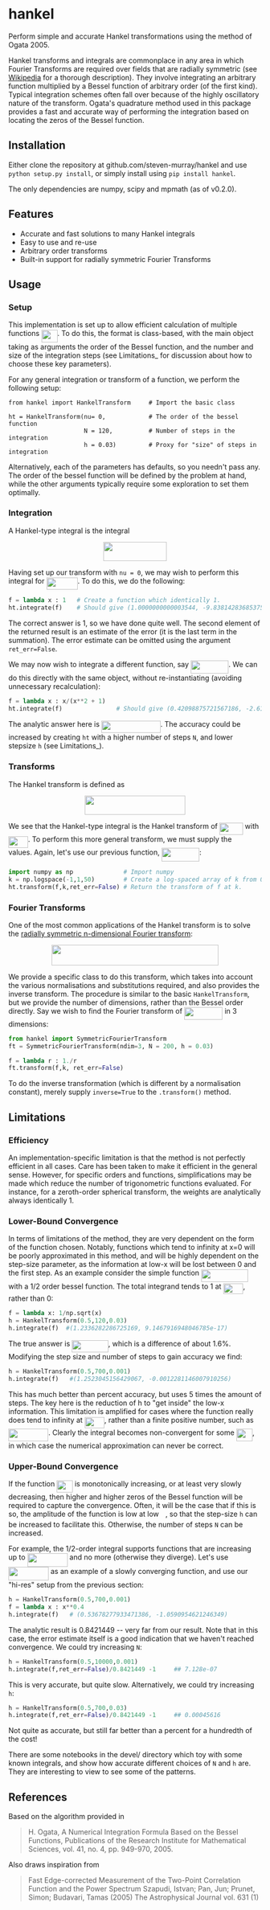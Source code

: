 hankel
======

Perform simple and accurate Hankel transformations using the method of Ogata 2005.

Hankel transforms and integrals are commonplace in any area in which Fourier Transforms are required over fields that 
are radially symmetric (see [Wikipedia](https://en.wikipedia.org/wiki/Hankel_transform) for a thorough description). 
They involve integrating an arbitrary function multiplied by a Bessel function of arbitrary order (of the first kind).
 Typical integration schemes often fall over because of the highly oscillatory nature of the transform. Ogata's 
 quadrature method used in this package provides a fast and accurate way of performing the integration based on 
 locating the zeros of the Bessel function.

Installation
------------

Either clone the repository at github.com/steven-murray/hankel and use `python setup.py install`, or simply install 
using `pip install hankel`.

The only dependencies are numpy, scipy and mpmath (as of v0.2.0).

Features
--------

* Accurate and fast solutions to many Hankel integrals
* Easy to use and re-use
* Arbitrary order transforms
* Built-in support for radially symmetric Fourier Transforms

Usage
-----

### Setup

This implementation is set up to allow efficient calculation of multiple functions <img src="https://rawgit.com/steven-murray/hankel/master/svgs/7997339883ac20f551e7f35efff0a2b9.svg?invert_in_darkmode" align=middle width=31.88493pt height=24.56553pt/>. To do this, the format is 
class-based, with the main object taking as arguments the order of the Bessel function, and the number and size of the 
integration steps (see Limitations\_ for discussion about how to choose these key parameters).

For any general integration or transform of a function, we perform the following setup:

``` sourceCode
from hankel import HankelTransform     # Import the basic class

ht = HankelTransform(nu= 0,            # The order of the bessel function
                     N = 120,          # Number of steps in the integration
                     h = 0.03)         # Proxy for "size" of steps in integration
```

Alternatively, each of the parameters has defaults, so you needn't pass any. The order of the bessel function will be 
defined by the problem at hand, while the other arguments typically require some exploration to set them optimally.

### Integration

A Hankel-type integral is the integral

<p align="center"><img src="https://rawgit.com/steven-murray/hankel/master/svgs/de0f311f07c2e7b1634b56eef090e0b2.svg?invert_in_darkmode" align=middle width=126.78105pt height=38.2239pt/></p>

Having set up our transform with `nu = 0`, we may wish to perform this integral for <img src="https://rawgit.com/steven-murray/hankel/master/svgs/520324f63d12c2f0d9a56865160c29e8.svg?invert_in_darkmode" align=middle width=61.94331pt height=24.56553pt/>. To do this, we do the 
following:

``` python
f = lambda x : 1   # Create a function which identically 1.
ht.integrate(f)    # Should give (1.0000000000003544, -9.8381428368537518e-15)
```

The correct answer is 1, so we have done quite well. The second element of the returned result is an estimate of the 
error (it is the last term in the summation). The error estimate can be omitted using the argument `ret_err=False`.

We may now wish to integrate a different function, say <img src="https://rawgit.com/steven-murray/hankel/master/svgs/ab2aba38e3df024ffc0b7418ccede184.svg?invert_in_darkmode" align=middle width=75.252375pt height=26.70657pt/>. We can do this directly with the same object, 
without re-instantiating (avoiding unnecessary recalculation):

``` python
f = lambda x : x/(x**2 + 1)
ht.integrate(f)               # Should give (0.42098875721567186, -2.6150757700135774e-17)
```

The analytic answer here is <img src="https://rawgit.com/steven-murray/hankel/master/svgs/3047eba0c0ac235199d153e18be7106f.svg?invert_in_darkmode" align=middle width=117.478845pt height=24.56553pt/>. The accuracy could be increased by creating `ht` with a higher number 
of steps `N`, and lower stepsize `h` (see Limitations\_).

### Transforms

The Hankel transform is defined as

<p align="center"><img src="https://rawgit.com/steven-murray/hankel/master/svgs/306ca89f89e0febc3e9e8f6b505871b8.svg?invert_in_darkmode" align=middle width=200.574pt height=38.2239pt/></p> 

We see that the Hankel-type integral is the Hankel transform of <img src="https://rawgit.com/steven-murray/hankel/master/svgs/a5c3ca476cddee18a9f95b93ee03a74e.svg?invert_in_darkmode" align=middle width=46.40229pt height=24.56553pt/> with <img src="https://rawgit.com/steven-murray/hankel/master/svgs/7eb22be4bf74527b54b6d60938478147.svg?invert_in_darkmode" align=middle width=39.101865pt height=22.74591pt/>. To perform this more general 
transform, we must supply the <img src="https://rawgit.com/steven-murray/hankel/master/svgs/63bb9849783d01d91403bc9a5fea12a2.svg?invert_in_darkmode" align=middle width=9.041505pt height=22.74591pt/> values. Again, let's use our previous function, <img src="https://rawgit.com/steven-murray/hankel/master/svgs/ab2aba38e3df024ffc0b7418ccede184.svg?invert_in_darkmode" align=middle width=75.252375pt height=26.70657pt/>:

``` python
import numpy as np              # Import numpy
k = np.logspace(-1,1,50)        # Create a log-spaced array of k from 0.1 to 10.
ht.transform(f,k,ret_err=False) # Return the transform of f at k.
```

### Fourier Transforms

One of the most common applications of the Hankel transform is to solve the 
[radially symmetric n-dimensional Fourier transform](https://en.wikipedia.org/wiki/Hankel_transform#Relation_to_the_Fourier_transform_.28radially_symmetric_case_in_n-dimensions.29):

<p align="center"><img src="https://rawgit.com/steven-murray/hankel/master/svgs/a406d349d3c2e83a25072dc0dd3c3e52.svg?invert_in_darkmode" align=middle width=332.3529pt height=40.66128pt/></p>

We provide a specific class to do this transform, which takes into account the various normalisations and substitutions 
required, and also provides the inverse transform. The procedure is similar to the basic `HankelTransform`, but we 
provide the number of dimensions, rather than the Bessel order directly. Say we wish to find the Fourier transform of 
<img src="https://rawgit.com/steven-murray/hankel/master/svgs/3967151b686bd92ca565ce7ca2ef9f14.svg?invert_in_darkmode" align=middle width=76.46067pt height=24.56553pt/> in 3 dimensions:

``` python
from hankel import SymmetricFourierTransform
ft = SymmetricFourierTransform(ndim=3, N = 200, h = 0.03)

f = lambda r : 1./r
ft.transform(f,k, ret_err=False)
```

To do the inverse transformation (which is different by a normalisation constant), merely supply `inverse=True` to 
the `.transform()` method.

Limitations
-----------

### Efficiency

An implementation-specific limitation is that the method is not perfectly efficient in all cases. Care has been taken 
to make it efficient in the general sense. However, for specific orders and functions, simplifications may be made
 which reduce the number of trigonometric functions evaluated. For instance, for a zeroth-order spherical transform, 
 the weights are analytically always identically 1.

### Lower-Bound Convergence

In terms of limitations of the method, they are very dependent on the form of the function chosen. Notably, functions 
which tend to infinity at x=0 will be poorly approximated in this method, and will be highly dependent on the step-size
 parameter, as the information at low-x will be lost between 0 and the first step. As an example consider the simple 
 function <img src="https://rawgit.com/steven-murray/hankel/master/svgs/c67b8cebef81aeb9e88f320fe5a22d6d.svg?invert_in_darkmode" align=middle width=93.225495pt height=24.99552pt/> with a 1/2 order bessel function. The total integrand tends to 1 at <img src="https://rawgit.com/steven-murray/hankel/master/svgs/8436d02a042a1eec745015a5801fc1a0.svg?invert_in_darkmode" align=middle width=39.418335pt height=21.10812pt/>, rather than 0:

``` python
f = lambda x: 1/np.sqrt(x)
h = HankelTransform(0.5,120,0.03)
h.integrate(f)  #(1.2336282286725169, 9.1467916948046785e-17)
```

The true answer is <img src="https://rawgit.com/steven-murray/hankel/master/svgs/afddfd9a9ee819c3baa40fd0e0c406d7.svg?invert_in_darkmode" align=middle width=72.33303pt height=24.56553pt/>, which is a difference of about 1.6%. Modifying the step size and number of steps to 
gain accuracy we find:

``` python
h = HankelTransform(0.5,700,0.001)
h.integrate(f)   #(1.2523045156429067, -0.0012281146007910256)
```

This has much better than percent accuracy, but uses 5 times the amount of steps. The key here is the reduction of h 
to "get inside" the low-x information. This limitation is amplified for cases where the function really does tend to 
infinity at <img src="https://rawgit.com/steven-murray/hankel/master/svgs/8436d02a042a1eec745015a5801fc1a0.svg?invert_in_darkmode" align=middle width=39.418335pt height=21.10812pt/>, rather than a finite positive number, such as <img src="https://rawgit.com/steven-murray/hankel/master/svgs/028de67d45348fa98465663e195a99d6.svg?invert_in_darkmode" align=middle width=79.49172pt height=24.56553pt/>. Clearly the integral becomes non-convergent
 for some <img src="https://rawgit.com/steven-murray/hankel/master/svgs/7997339883ac20f551e7f35efff0a2b9.svg?invert_in_darkmode" align=middle width=31.88493pt height=24.56553pt/>, in which case the numerical approximation can never be correct.

### Upper-Bound Convergence

If the function <img src="https://rawgit.com/steven-murray/hankel/master/svgs/7997339883ac20f551e7f35efff0a2b9.svg?invert_in_darkmode" align=middle width=31.88493pt height=24.56553pt/> is monotonically increasing, or at least very slowly decreasing, then higher and higher zeros 
of the Bessel function will be required to capture the convergence. Often, it will be the case that if this is so, the
 amplitude of the function is low at low <img src="https://rawgit.com/steven-murray/hankel/master/svgs/332cc365a4987aacce0ead01b8bdcc0b.svg?invert_in_darkmode" align=middle width=9.359955pt height=14.10255pt/>, so that the step-size `h` can be increased to facilitate this. Otherwise,
  the number of steps `N` can be increased.

For example, the 1/2-order integral supports functions that are increasing up to <img src="https://rawgit.com/steven-murray/hankel/master/svgs/41e964a38a4992cb38f1de57e7629d48.svg?invert_in_darkmode" align=middle width=80.06031pt height=26.70657pt/> and no more 
(otherwise they diverge). Let's use <img src="https://rawgit.com/steven-murray/hankel/master/svgs/a5642fa34877ebb486641386fd4417f3.svg?invert_in_darkmode" align=middle width=80.06031pt height=26.70657pt/> as an example of a slowly converging function, and use our 
"hi-res" setup from the previous section:

``` python
h = HankelTransform(0.5,700,0.001)
f = lambda x : x**0.4
h.integrate(f)   # (0.53678277933471386, -1.0590954621246349)
```

The analytic result is 0.8421449 -- very far from our result. Note that in this case, the error estimate itself is a
 good indication that we haven't reached convergence. We could try increasing `N`:

``` python
h = HankelTransform(0.5,10000,0.001)
h.integrate(f,ret_err=False)/0.8421449 -1     ## 7.128e-07
```

This is very accurate, but quite slow. Alternatively, we could try increasing `h`:

``` python
h = HankelTransform(0.5,700,0.03)
h.integrate(f,ret_err=False)/0.8421449 -1     ## 0.00045616
```

Not quite as accurate, but still far better than a percent for a hundredth of the cost!

There are some notebooks in the devel/ directory which toy with some known integrals, and show how accurate different 
choices of `N` and `h` are. They are interesting to view to see some of the patterns.

References
----------

Based on the algorithm provided in

> H. Ogata, A Numerical Integration Formula Based on the Bessel Functions, Publications of the Research Institute for Mathematical Sciences, vol. 41, no. 4, pp. 949-970, 2005.

Also draws inspiration from

> Fast Edge-corrected Measurement of the Two-Point Correlation Function and the Power Spectrum Szapudi, Istvan; Pan, Jun; Prunet, Simon; Budavari, Tamas (2005) The Astrophysical Journal vol. 631 (1)
